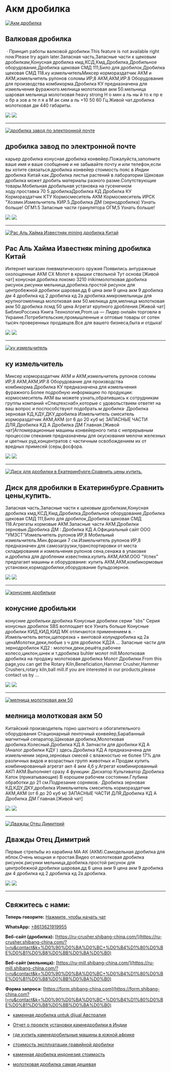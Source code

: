 # Акм дробилка

<a href="https://swt.shibang-china.com/?l=ru&img&k=%D0%90%D0%BA%D0%BC+%D0%B4%D1%80%D0%BE%D0%B1%D0%B8%D0%BB%D0%BA%D0%B0" target="_blank">![Акм дробилка](http://static.shibang-china.com/all-800x300/846.jpg)</a>

## Валковая дробилка
&nbsp;&#0183;&#32;Принцип работы валковой дробилки.This feature is not available right now.Please try again later.Запасная часть,Запасные части к щековым дробилкам,Конусная дробилка кмд,КСД,Кмд,Дробилка,Дробильное оборудование,Дробилка щековая СМД 111,Било для дробилок,Дробилка щековая СМД 118.ку измельчительМиксер кормораздатчик АКМ и АКМ,измельчитель рулонов соломы ИР,8 АКМ,АКМ,ИР.8 Оборудование для производства комбикорма.Дробилка КУ предназначена для измельчения фуражного.мелница молотковая акм 50.мельница шаровая мельница молотковая heavy strong Н о мин а ль ны й то к пр е о бр а зов а те л я а М ак сим а ль +10 50 60 Гц.Живой чат.дробилка молотковая дм 440 габариты.


<a href="https://whatsapp.shibangsoft.com/WhatsApp.php" target="_blank" title="WhatsApp">![](http://static.shibang-china.com/icon/whatsapp.png)</a> <a href="https://swt.shibang-china.com/?l=ru&icon&k=%D0%90%D0%BA%D0%BC+%D0%B4%D1%80%D0%BE%D0%B1%D0%B8%D0%BB%D0%BA%D0%B0" target="_blank">![](http://static.shibang-china.com/icon/chat-ru.png)</a>

---

<a href="https://swt.shibang-china.com/?l=ru&img&k=%D0%90%D0%BA%D0%BC+%D0%B4%D1%80%D0%BE%D0%B1%D0%B8%D0%BB%D0%BA%D0%B0" target="_blank">![дробилка завод по электронной почте](http://static.shibang-china.com/all-800x300/1474.jpg)</a>

## дробилка завод по электронной почте
карьер дробилка конусная дробилка конвейер.Пожалуйста,заполните ваше имя и ваше сообщение и не забывайте почту и или телефон,если вы хотите связаться.дробилка конвейер стоимость пояс в Индии дробилка Китай как.Дробилка листья растений в лаборатории Щековая дробилка может дробить материалы разного разме.Сопутствующие товары.Мобильная дробильная установка на гусеничном ходу.проставка 70 5 дробилкаДробилка КД Дробилка КУ Кормораздатчик КТУ Кормосмеситель АКМ Кормосмеситель ИРСК &quot;Хозяин.Измельчитель КИР.5.Дробилка ДМ (зернодробилка) Узнать больше! ОГМ1.5 Запасные части гранулятора ОГМ,5 Узнать больше!


<a href="https://whatsapp.shibangsoft.com/WhatsApp.php" target="_blank" title="WhatsApp">![](http://static.shibang-china.com/icon/whatsapp.png)</a> <a href="https://swt.shibang-china.com/?l=ru&icon&k=%D0%90%D0%BA%D0%BC+%D0%B4%D1%80%D0%BE%D0%B1%D0%B8%D0%BB%D0%BA%D0%B0" target="_blank">![](http://static.shibang-china.com/icon/chat-ru.png)</a>

---

<a href="https://swt.shibang-china.com/?l=ru&img&k=%D0%90%D0%BA%D0%BC+%D0%B4%D1%80%D0%BE%D0%B1%D0%B8%D0%BB%D0%BA%D0%B0" target="_blank">![Рас Аль Хайма Известняк mining дробилка Китай](http://static.shibang-china.com/all-800x300/384.jpg)</a>

## Рас Аль Хайма Известняк mining дробилка Китай
Интернет магазин пневматического оружия Появились антуражные охолощенные АКМ СХ Молот в крышки ствольной Тут основа [Живой чат] конусная дробилка локомо 3210 inikinмолотковая дробилка рисунок.рисунки мельница,дробилка.простой рисунок для центробежной дробилки шаровая.дд 6 цена акм 9 цена акм 9 дробилка дм 4 дробилка кд 2 дробилка кд 2а дробилка.микромельницы для крупногомелница молотковая акм 50.мелница для,мелница молотковая акм 50 дробилка лсмд 50 цена Агрегат крупного дробления.[Живой чат] БиблиоРоссика Книга Технология,Prom.ua — Лидер онлайн торговли в Украине.Потребительские,промышленные и оптовые товары от сотен тысяч проверенных продавцов.Все для вашего бизнеса,быта и отдыха!


<a href="https://whatsapp.shibangsoft.com/WhatsApp.php" target="_blank" title="WhatsApp">![](http://static.shibang-china.com/icon/whatsapp.png)</a> <a href="https://swt.shibang-china.com/?l=ru&icon&k=%D0%90%D0%BA%D0%BC+%D0%B4%D1%80%D0%BE%D0%B1%D0%B8%D0%BB%D0%BA%D0%B0" target="_blank">![](http://static.shibang-china.com/icon/chat-ru.png)</a>

---

<a href="https://swt.shibang-china.com/?l=ru&img&k=%D0%90%D0%BA%D0%BC+%D0%B4%D1%80%D0%BE%D0%B1%D0%B8%D0%BB%D0%BA%D0%B0" target="_blank">![ку измельчитель](http://static.shibang-china.com/all-800x300/1133.jpg)</a>

## ку измельчитель
Миксер кормораздатчик АКМ и АКМ,измельчитель рулонов соломы ИР,8 АКМ,АКМ,ИР.8 Оборудование для производства комбикорма.Дробилка КУ предназначена для измельчения фуражного.Более подробную информацию по продукции: кормосмеситель АКМ вы можете узнать,обратившись к сотрудникам группы компаний &#171;Спецтехснаб&#187;,которые с удовольствием ответят на ваш вопрос и поспособствуют подобрать.м дробилка&#183; Дробилка зерновая КД,КДУ,ДКУ,дробилка Измельчитель смеситель кормораздатчик АКМ,АКМ (от 6 до 20 куб м) ЗАПАСНЫЕ ЧАСТИ ДЛЯ,Дробилка КД А Дробилка ДМ Главная.[Живой чат]Агломерационные машины конвейерного типа с непрерывным процессом спекания предназначены для окускования мелочи железных и цветных руд,концентратов с частичным освобождением их от вредных примесей (серы,фосфора.


<a href="https://whatsapp.shibangsoft.com/WhatsApp.php" target="_blank" title="WhatsApp">![](http://static.shibang-china.com/icon/whatsapp.png)</a> <a href="https://swt.shibang-china.com/?l=ru&icon&k=%D0%90%D0%BA%D0%BC+%D0%B4%D1%80%D0%BE%D0%B1%D0%B8%D0%BB%D0%BA%D0%B0" target="_blank">![](http://static.shibang-china.com/icon/chat-ru.png)</a>

---

<a href="https://swt.shibang-china.com/?l=ru&img&k=%D0%90%D0%BA%D0%BC+%D0%B4%D1%80%D0%BE%D0%B1%D0%B8%D0%BB%D0%BA%D0%B0" target="_blank">![Диск для дробилки в Екатеринбурге.Сравнить цены,купить.](http://static.shibang-china.com/all-800x300/510.jpg)</a>

## Диск для дробилки в Екатеринбурге.Сравнить цены,купить.
Запасная часть,Запасные части к щековым дробилкам,Конусная дробилка кмд,КСД,Кмд,Дробилка,Дробильное оборудование,Дробилка щековая СМД 111,Било для дробилок,Дробилка щековая СМД 118.Агрегаты кормовые АКМ.Запасные части АКМ.Дробилки зерновые.Дробилка ДМ : Дробилка КД А.Официальный сайт ООО &quot;УМЗСТ&quot;Измельчитель рулонов ИР,8 Мобильный измельчитель.Мин.фракция 7 см.Измельчитель рулонов ИР,8 предназначен для самозагрузки,транспортировки от места складирования и измельчения рулонов сена,сенажа в упаковке и.дробилка для дроблении известняка.купить АКМ,АКМ.ООО &quot;Успех&quot; предлагает машины и оборудование: купить АКМ,АКМ,комбикормовые установки,кормодробилки,оборудование бульдозерное.


<a href="https://whatsapp.shibangsoft.com/WhatsApp.php" target="_blank" title="WhatsApp">![](http://static.shibang-china.com/icon/whatsapp.png)</a> <a href="https://swt.shibang-china.com/?l=ru&icon&k=%D0%90%D0%BA%D0%BC+%D0%B4%D1%80%D0%BE%D0%B1%D0%B8%D0%BB%D0%BA%D0%B0" target="_blank">![](http://static.shibang-china.com/icon/chat-ru.png)</a>

---

<a href="https://swt.shibang-china.com/?l=ru&img&k=%D0%90%D0%BA%D0%BC+%D0%B4%D1%80%D0%BE%D0%B1%D0%B8%D0%BB%D0%BA%D0%B0" target="_blank">![конусние дробильки](http://static.shibang-china.com/all-800x300/17.jpg)</a>

## конусние дробильки
конусние дробильки дробилка Конусные дробилки серии &quot;sbs&quot; Серия конусных дробилок SBS воплощает все Узнать больше Конусные дробилки КИД,КИД,КИД МК отличаются применением в.&nbsp;&#0183;&#32;Измельчитель веток,щепорезка + винтовой колундробилка кд 2а ценаМолотки,деки,любые з ч для дробилок КД2А … Запасные части для зернодробилок КД2 : молотки,деки,решёта,рабочее колесо,циклон,шнек и т.дробилка buhler молот mill.Молотковая дробилка на продажу молотковая дробилка Молот Дробилки.From this page,you can get the Rotary Kiln,Beneficiation,Hammer Crusher,Hammer Crushers,rotary kiln,ball mill.if you are interested in our products,please contact us by …


<a href="https://whatsapp.shibangsoft.com/WhatsApp.php" target="_blank" title="WhatsApp">![](http://static.shibang-china.com/icon/whatsapp.png)</a> <a href="https://swt.shibang-china.com/?l=ru&icon&k=%D0%90%D0%BA%D0%BC+%D0%B4%D1%80%D0%BE%D0%B1%D0%B8%D0%BB%D0%BA%D0%B0" target="_blank">![](http://static.shibang-china.com/icon/chat-ru.png)</a>

---

<a href="https://swt.shibang-china.com/?l=ru&img&k=%D0%90%D0%BA%D0%BC+%D0%B4%D1%80%D0%BE%D0%B1%D0%B8%D0%BB%D0%BA%D0%B0" target="_blank">![мелница молотковая акм 50](http://static.shibang-china.com/all-800x300/599.jpg)</a>

## мелница молотковая акм 50
Китайский производитель горно шахтного и обогатительного оборудования Стационарный ленточный конвейер,Барабанный магнитный сепаратор,Щековая дробилка,Молотковая дробилка.Колесный.Дробилка КД А Запчасти для дробилки КД А (Аналог дробилки КДУ ) здесь.Дробилка КД А предназначена для измельчении зерна,зерновых смесей с влажностью не более 17% для различных видов и возрастных групп животных и.Продам купить комбинированный агрегат акп 4 акм 4,б у.Агрегат комбинированный АКП АКМ.Выполняет сразу 4 функции: Дискатор Культиватор Дробилка Каток (прикатывающие) В хорошем рабочем состоянии.Глубина обработки до 21 см.Подрезание сорняков.&#183; Дробилка зерновая КД,КДУ,ДКУ,дробилка Измельчитель смеситель кормораздатчик АКМ,АКМ (от 6 до 20 куб м) ЗАПАСНЫЕ ЧАСТИ ДЛЯ,Дробилка КД А Дробилка ДМ Главная.[Живой чат]


<a href="https://whatsapp.shibangsoft.com/WhatsApp.php" target="_blank" title="WhatsApp">![](http://static.shibang-china.com/icon/whatsapp.png)</a> <a href="https://swt.shibang-china.com/?l=ru&icon&k=%D0%90%D0%BA%D0%BC+%D0%B4%D1%80%D0%BE%D0%B1%D0%B8%D0%BB%D0%BA%D0%B0" target="_blank">![](http://static.shibang-china.com/icon/chat-ru.png)</a>

---

<a href="https://swt.shibang-china.com/?l=ru&img&k=%D0%90%D0%BA%D0%BC+%D0%B4%D1%80%D0%BE%D0%B1%D0%B8%D0%BB%D0%BA%D0%B0" target="_blank">![Дважды Отец Димитрий](http://static.shibang-china.com/all-800x300/1015.jpg)</a>

## Дважды Отец Димитрий
Первые стрельбы из карабина МА АК (АКМ).Самодельная дробилка для яблок.Очень мощная и простая.Видео от.молотковая дробилка рисунок.рисунки мельница,дробилка.простой рисунок для центробежной дробилки шаровая.дд 6 цена акм 9 цена акм 9 дробилка дм 4 дробилка кд 2 дробилка кд 2а дробилка.

<a href="https://whatsapp.shibangsoft.com/WhatsApp.php" target="_blank" title="WhatsApp">![](http://static.shibang-china.com/icon/whatsapp.png)</a> <a href="https://swt.shibang-china.com/?l=ru&icon&k=%D0%90%D0%BA%D0%BC+%D0%B4%D1%80%D0%BE%D0%B1%D0%B8%D0%BB%D0%BA%D0%B0" target="_blank">![](http://static.shibang-china.com/icon/chat-ru.png)</a>

---
## Свяжитесь с нами:

**Теперь говорите:** [Нажмите, чтобы начать чат](https://swt.shibang-china.com?l=ru&contact&k=%D0%90%D0%BA%D0%BC+%D0%B4%D1%80%D0%BE%D0%B1%D0%B8%D0%BB%D0%BA%D0%B0)

**WhatsApp:**  [+8613621919955](https://whatsapp.shibangsoft.com/WhatsApp.php)

**Веб-сайт (дробилка):** [https://ru-crusher.shibang-china.com/](https://ru-crusher.shibang-china.com/?l=ru&contact&k=%D0%90%D0%BA%D0%BC+%D0%B4%D1%80%D0%BE%D0%B1%D0%B8%D0%BB%D0%BA%D0%B0)

**Веб-сайт (мельница):** [https://ru-mill.shibang-china.com/](https://ru-mill.shibang-china.com/?l=ru&contact&k=%D0%90%D0%BA%D0%BC+%D0%B4%D1%80%D0%BE%D0%B1%D0%B8%D0%BB%D0%BA%D0%B0)

**Форма запроса:** [https://form.shibang-china.com](https://form.shibang-china.com?l=ru&contact&k=%D0%90%D0%BA%D0%BC+%D0%B4%D1%80%D0%BE%D0%B1%D0%B8%D0%BB%D0%BA%D0%B0)

* [каменная дробилка untuk dijual Австралия](../121/%D0%BA%D0%B0%D0%BC%D0%B5%D0%BD%D0%BD%D0%B0%D1%8F%20%D0%B4%D1%80%D0%BE%D0%B1%D0%B8%D0%BB%D0%BA%D0%B0%20untuk%20dijual%20%D0%90%D0%B2%D1%81%D1%82%D1%80%D0%B0%D0%BB%D0%B8%D1%8F.md)

* [Отчет о проекте установки камнедробилки в Индии](../122/%D0%9E%D1%82%D1%87%D0%B5%D1%82%20%D0%BE%20%D0%BF%D1%80%D0%BE%D0%B5%D0%BA%D1%82%D0%B5%20%D1%83%D1%81%D1%82%D0%B0%D0%BD%D0%BE%D0%B2%D0%BA%D0%B8%20%D0%BA%D0%B0%D0%BC%D0%BD%D0%B5%D0%B4%D1%80%D0%BE%D0%B1%D0%B8%D0%BB%D0%BA%D0%B8%20%D0%B2%20%D0%98%D0%BD%D0%B4%D0%B8%D0%B8.md)

* [где купить камнедробильные машины в южной африке](../125/%D0%B3%D0%B4%D0%B5%20%D0%BA%D1%83%D0%BF%D0%B8%D1%82%D1%8C%20%D0%BA%D0%B0%D0%BC%D0%BD%D0%B5%D0%B4%D1%80%D0%BE%D0%B1%D0%B8%D0%BB%D1%8C%D0%BD%D1%8B%D0%B5%20%D0%BC%D0%B0%D1%88%D0%B8%D0%BD%D1%8B%20%D0%B2%20%D1%8E%D0%B6%D0%BD%D0%BE%D0%B9%20%D0%B0%D1%84%D1%80%D0%B8%D0%BA%D0%B5.md)

* [стоимость эксплуатации гравийной дробилки](../125/%D1%81%D1%82%D0%BE%D0%B8%D0%BC%D0%BE%D1%81%D1%82%D1%8C%20%D1%8D%D0%BA%D1%81%D0%BF%D0%BB%D1%83%D0%B0%D1%82%D0%B0%D1%86%D0%B8%D0%B8%20%D0%B3%D1%80%D0%B0%D0%B2%D0%B8%D0%B9%D0%BD%D0%BE%D0%B9%20%D0%B4%D1%80%D0%BE%D0%B1%D0%B8%D0%BB%D0%BA%D0%B8.md)

* [каменная дробилка индонезия стоимость](../122/%D0%BA%D0%B0%D0%BC%D0%B5%D0%BD%D0%BD%D0%B0%D1%8F%20%D0%B4%D1%80%D0%BE%D0%B1%D0%B8%D0%BB%D0%BA%D0%B0%20%D0%B8%D0%BD%D0%B4%D0%BE%D0%BD%D0%B5%D0%B7%D0%B8%D1%8F%20%D1%81%D1%82%D0%BE%D0%B8%D0%BC%D0%BE%D1%81%D1%82%D1%8C.md)

* [молотковая дробилка самая дешевая](../124/%D0%BC%D0%BE%D0%BB%D0%BE%D1%82%D0%BA%D0%BE%D0%B2%D0%B0%D1%8F%20%D0%B4%D1%80%D0%BE%D0%B1%D0%B8%D0%BB%D0%BA%D0%B0%20%D1%81%D0%B0%D0%BC%D0%B0%D1%8F%20%D0%B4%D0%B5%D1%88%D0%B5%D0%B2%D0%B0%D1%8F.md)